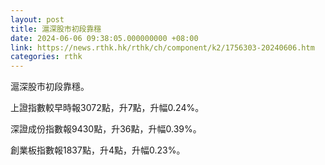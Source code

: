 ```yaml
---
layout: post
title: 滬深股市初段靠穩
date: 2024-06-06 09:38:05.000000000 +08:00
link: https://news.rthk.hk/rthk/ch/component/k2/1756303-20240606.htm
categories: rthk
---
```


滬深股市初段靠穩。

上證指數較早時報3072點，升7點，升幅0.24%。

深證成份指數報9430點，升36點，升幅0.39%。

創業板指數報1837點，升4點，升幅0.23%。
